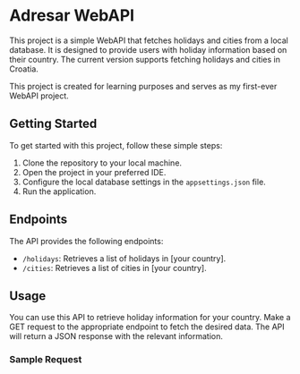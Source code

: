 # Adresar WebAPI

This project is a simple WebAPI that fetches holidays and cities from a local database. It is designed to provide users with holiday information based on their country. The current version supports fetching holidays and cities in Croatia.

This project is created for learning purposes and serves as my first-ever WebAPI project.

## Getting Started

To get started with this project, follow these simple steps:

1. Clone the repository to your local machine.
2. Open the project in your preferred IDE.
3. Configure the local database settings in the `appsettings.json` file.
4. Run the application.

## Endpoints

The API provides the following endpoints:

- `/holidays`: Retrieves a list of holidays in [your country].
- `/cities`: Retrieves a list of cities in [your country].

## Usage

You can use this API to retrieve holiday information for your country. Make a GET request to the appropriate endpoint to fetch the desired data. The API will return a JSON response with the relevant information.

### Sample Request

